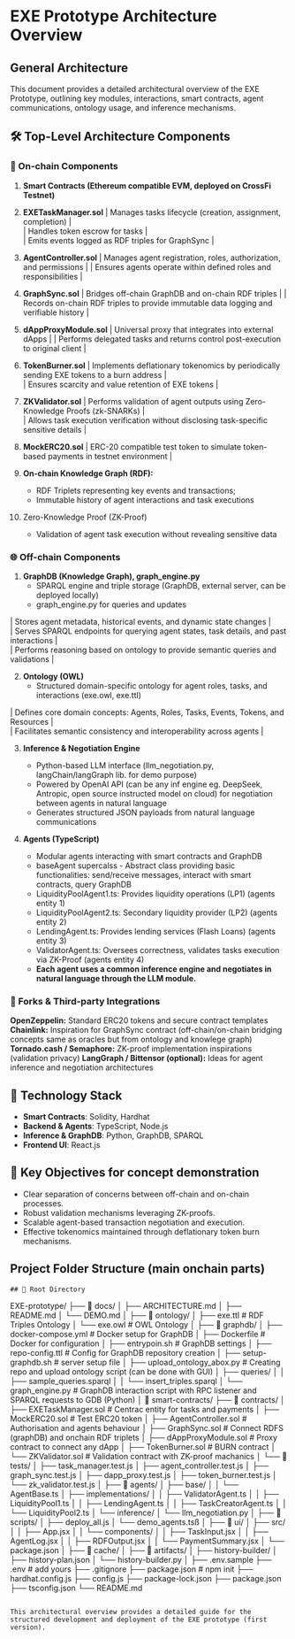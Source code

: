 # EXE Prototype Architecture Overview

## General Architecture

This document provides a detailed architectural overview of the EXE Prototype, outlining key modules, interactions, smart contracts, agent communications, ontology usage, and inference mechanisms.

## 🛠 Top-Level Architecture Components

### 🔗 On-chain Components

1. **Smart Contracts (Ethereum compatible EVM, deployed on CrossFi Testnet)**

2. **EXETaskManager.sol** 
| Manages tasks lifecycle (creation, assignment, completion) |   
| Handles token escrow for tasks |   
| Emits events logged as RDF triples for GraphSync |   

3. **AgentController.sol**
| Manages agent registration, roles, authorization, and permissions |
| Ensures agents operate within defined roles and responsibilities |  

4. **GraphSync.sol**
| Bridges off-chain GraphDB and on-chain RDF triples |
| Records on-chain RDF triples to provide immutable data logging and verifiable history |

5. **dAppProxyModule.sol**
| Universal proxy that integrates into external dApps |
| Performs delegated tasks and returns control post-execution to original client |

6. **TokenBurner.sol**
| Implements deflationary tokenomics by periodically sending EXE tokens to a burn address |  
| Ensures scarcity and value retention of EXE tokens |  

7. **ZKValidator.sol**
| Performs validation of agent outputs using Zero-Knowledge Proofs (zk-SNARKs) |  
| Allows task execution verification without disclosing task-specific sensitive details |  

8. **MockERC20.sol**
| ERC-20 compatible test token to simulate token-based payments in testnet environment |  

9. **On-chain Knowledge Graph (RDF):**
    - RDF Triplets representing key events and transactions;
    - Immutable history of agent interactions and task executions

10. Zero-Knowledge Proof (ZK-Proof)
    - Validation of agent task execution without revealing sensitive data  


### 🌐 Off-chain Components

1. **GraphDB (Knowledge Graph), graph_engine.py**
    - SPARQL engine and triple storage (GraphDB, external server, can be deployed locally)
    - graph_engine.py for queries and updates

| Stores agent metadata, historical events, and dynamic state changes |  
| Serves SPARQL endpoints for querying agent states, task details, and past interactions |  
| Performs reasoning based on ontology to provide semantic queries and validations |  

2. **Ontology (OWL)**
    - Structured domain-specific ontology for agent roles, tasks, and interactions (exe.owl, exe.ttl)

| Defines core domain concepts: Agents, Roles, Tasks, Events, Tokens, and Resources |  
| Facilitates semantic consistency and interoperability across agents |  

3. **Inference & Negotiation Engine**
    - Python-based LLM interface (llm_negotiation.py, langChain/langGraph lib. for demo purpose)
    - Powered by OpenAI API (can be any inf engine eg. DeepSeek, Antropic, open source instructed model on cloud) for negotiation between agents in natural language
    - Generates structured JSON payloads from natural language communications

4. **Agents (TypeScript)**
    - Modular agents interacting with smart contracts and GraphDB
    - baseAgent supercalss - Abstract class providing basic functionalities: send/receive messages, interact with smart contracts, query GraphDB  
    - LiquidityPoolAgent1.ts: Provides liquidity operations (LP1) (agents entity 1)
    - LiquidityPoolAgent2.ts: Secondary liquidity provider (LP2) (agents entity 2)
    - LendingAgent.ts: Provides lending services (Flash Loans) (agents entity 3)
    - ValidatorAgent.ts: Oversees correctness, validates tasks execution via ZK-Proof (agents entity 4)
    - **Each agent uses a common inference engine and negotiates in natural language through the LLM module.**


### 🔧 Forks & Third-party Integrations
**OpenZeppelin:** Standard ERC20 tokens and secure contract templates
**Chainlink:** Inspiration for GraphSync contract (off-chain/on-chain bridging concepts same as oracles but from ontology and knowlege graph)
**Tornado.cash / Semaphore:** ZK-proof implementation inspirations (validation privacy)
**LangGraph / Bittensor (optional):** Ideas for agent inference and negotiation architectures



## 🔧 Technology Stack

- **Smart Contracts**: Solidity, Hardhat
- **Backend & Agents**: TypeScript, Node.js
- **Inference & GraphDB**: Python, GraphDB, SPARQL
- **Frontend UI**: React.js



## 🚩 Key Objectives for concept demonstration

- Clear separation of concerns between off-chain and on-chain processes.
- Robust validation mechanisms leveraging ZK-proofs.
- Scalable agent-based transaction negotiation and execution.
- Effective tokenomics maintained through deflationary token burn mechanisms.



## Project Folder Structure (main onchain parts)

```
## 📂 Root Directory
```
EXE-prototype/
├── 📂 docs/
│   ├── ARCHITECTURE.md
│   ├── README.md
│   └── DEMO.md
│
├── 📂 ontology/
│   ├── exe.ttl                         # RDF Triples Ontology
│   └── exe.owl                         # OWL Ontology
│
├── 📂 graphdb/
│   ├── docker-compose.yml               # Docker setup for GraphDB
│   ├── Dockerfile                       # Docker for configuration
│   ├── entrypoin.sh                     # GraphDB settings
│   ├── repo-config.ttl                  # Config for GraphDB repository creation
│   ├── setup-graphdb.sh                 # server setup file
│   ├── upload_ontology_abox.py          # Creating repo and upload ontology script (can be done with GUI)
│   ├── queries/
│   │   ├── sample_queries.sparql
│   │   └── insert_triples.sparql
│   └── graph_engine.py                  # GraphDB interaction script with RPC listener and SPARQL requests to GDB (Python)
│
📂 smart-contracts/
├── 📂 contracts/
│   ├── EXETaskManager.sol                # Centrac entity for tasks and payments
│   ├── MockERC20.sol                     # Test ERC20 token
│   ├── AgentController.sol               # Authorisation and agents behaviour
│   ├── GraphSync.sol                     # Connect RDFS (graphDB) and onchain RDF triplets
│   ├── dAppProxyModule.sol               # Proxy contract to connect any dApp
│   ├── TokenBurner.sol                   # BURN contract
│   └── ZKValidator.sol                   # Validation contract with ZK-proof machanics
│
└── 📂 tests/
│   ├── task_manager.test.js
│   ├── agent_controller.test.js
│   ├── graph_sync.test.js
│   ├── dapp_proxy.test.js
│   ├── token_burner.test.js
│   └── zk_validator.test.js
│
├── 📂 agents/
│   ├── base/
│   │   └── AgentBase.ts
│   ├── implementations/
│   │   ├── ValidatorAgent.ts
│   │   ├── LiquidityPool1.ts
│   │   ├── LendingAgent.ts
│   │   ├── TaskCreatorAgent.ts
│   │   └── LiquidityPool2.ts
│   └── inference/
│       └── llm_negotiation.py
│
├── 📂 scripts/
│   ├── deploy_all.js
│   └── demo_agents.tsß
│
├── 📂 ui/
│   ├── src/
│   │   ├── App.jsx
│   │   └── components/
│   │       ├── TaskInput.jsx
│   │       ├── AgentLog.jsx
│   │       ├── RDFOutput.jsx
│   │       └── PaymentSummary.jsx
│   └── package.json
│
├── 📂 cache/
│
├── 📂 artifacts/
│
├── history-builder/
│   ├── history-plan.json
│   └── history-builder.py
│
├── .env.sample
├── .env                        # add yours
├── .gitignore
├── package.json                # npm init
├── hardhat.config.js
├── config.js
├── package-lock.json
├── package.json
├── tsconfig.json
└── README.md
```

This architectural overview provides a detailed guide for the structured development and deployment of the EXE prototype (first version). 